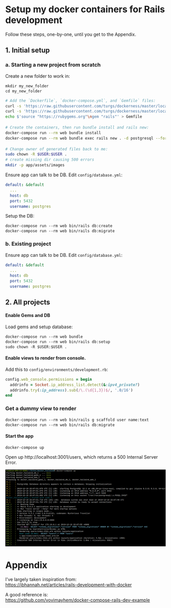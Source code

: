 # Setup my docker containers for Rails development

Follow these steps, one-by-one, until you get to the Appendix.

## 1. Initial setup

### a. Starting a new project from scratch

Create a new folder to work in:

```
mkdir my_new_folder
cd my_new_folder
```

```bash
# Add the `Dockerfile`, `docker-compose.yml`, and `Gemfile` files:
curl -s 'https://raw.githubusercontent.com/turgs/dockerness/master/local_rails/Dockerfile' > Dockerfile
curl -s 'https://raw.githubusercontent.com/turgs/dockerness/master/local_rails/docker-compose.yml' > docker-compose.yml
echo $'source "https://rubygems.org"\ngem "rails"' > Gemfile

# Create the containers, then run bundle install and rails new:
docker-compose run --rm web bundle install
docker-compose run --rm web bundle exec rails new . -d postgresql --force --skip-keeps --skip-action-mailer --skip-action-cable --skip-test --skip-git

# Change owner of generated files back to me:
sudo chown -R $USER:$USER .
# create missing dir causing 500 errors
mkdir -p app/assets/images
```

Ensure app can talk to be DB. Edit `config/database.yml`:

```yml
default: &default
  ...
  host: db
  port: 5432
  username: postgres
```

Setup the DB:

```shell
docker-compose run --rm web bin/rails db:create
docker-compose run --rm web bin/rails db:migrate
```

### b. Existing project

Ensure app can talk to be DB. Edit `config/database.yml`:

```yml
default: &default
  ...
  host: db
  port: 5432
  username: postgres
```

## 2. All projects

#### Enable Gems and DB

Load gems and setup database:

```shell
docker-compose run --rm web bundle
docker-compose run --rm web bin/rails db:setup
sudo chown -R $USER:$USER .
```

#### Enable views to render from console.

Add this to `config/environments/development.rb`:

```ruby
config.web_console.permissions = begin
  addrinfo = Socket.ip_address_list.detect(&:ipv4_private?)
  addrinfo.try(:ip_address).sub(/\.(\d{1,3})$/, '.0/16')
end
```

### Get a dummy view to render

```shell
docker-compose run --rm web bin/rails g scaffold user name:text
docker-compose run --rm web bin/rails db:migrate
```


#### Start the app

```
docker-compose up
```

Open up http://localhost:3001/users, which returns a 500 Internal Server Error.

![error](500_error.png)


# Appendix

I've largely taken inspiration from:  
https://jbhannah.net/articles/rails-development-with-docker

A good reference is:  
https://github.com/vovimayhem/docker-compose-rails-dev-example
